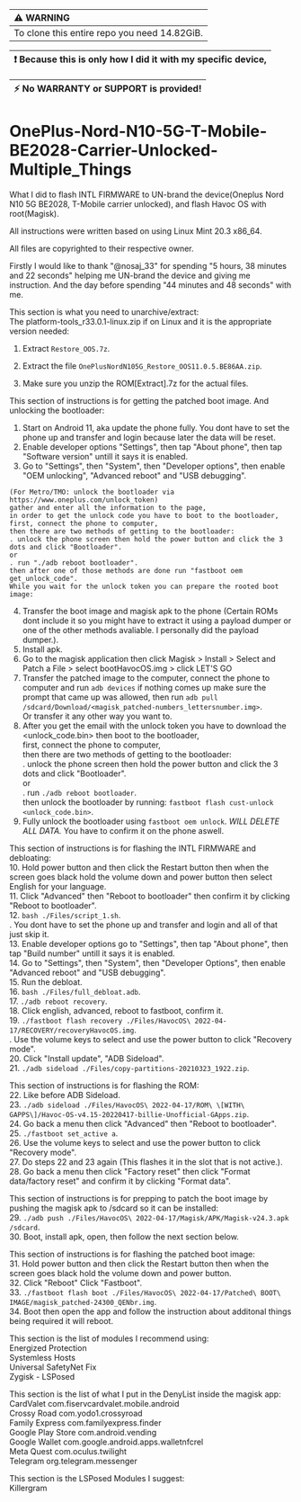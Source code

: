 | :warning: WARNING                            |
| :------------------------------------------- |
| To clone this entire repo you need 14.82GiB. |

| :exclamation: Because this is only how I did it with my specific device, |
| ------------------------------------------------------------------------ |

| :zap: No WARRANTY or SUPPORT is provided! |
| ----------------------------------------- |

# OnePlus-Nord-N10-5G-T-Mobile-BE2028-Carrier-Unlocked-Multiple_Things

What I did to flash INTL FIRMWARE to UN-brand the device(Oneplus Nord N10 5G BE2028, T-Mobile carrier unlocked), and flash Havoc OS with root(Magisk).

All instructions were written based on using Linux Mint 20.3 x86_64.

All files are copyrighted to their respective owner.

Firstly I would like to thank "@nosaj_33" for spending "5 hours, 38 minutes and 22 seconds" helping me UN-brand the device and giving me instruction. And the day before spending "44 minutes and 48 seconds" with me.

This section is what you need to unarchive/extract:
\
The platform-tools_r33.0.1-linux.zip if on Linux and it is the appropriate version needed:

01. Extract ```Restore_OOS.7z```.

02. Extract the file ```OnePlusNordN105G_Restore_OOS11.0.5.BE86AA.zip```.

03. Make sure you unzip the ROM[Extract].7z for the actual files.

This section of instructions is for getting the patched boot image. And unlocking the bootloader:
1. Start on Android 11, aka update the phone fully. You dont have to set the phone up and transfer and login because later the data will be reset.
2. Enable developer options "Settings", then tap "About phone", then tap "Software version" untill it says it is enabled.
3. Go to "Settings", then "System", then "Developer options", then enable "OEM unlocking", "Advanced reboot" and "USB debugging".
```
(For Metro/TMO: unlock the bootloader via https://www.oneplus.com/unlock_token)
gather and enter all the information to the page,
in order to get the unlock code you have to boot to the bootloader,
first, connect the phone to computer,
then there are two methods of getting to the bootloader:
. unlock the phone screen then hold the power button and click the 3 dots and click "Bootloader".
or
. run "./adb reboot bootloader".
then after one of those methods are done run "fastboot oem get_unlock_code".
While you wait for the unlock token you can prepare the rooted boot image:
```
4. Transfer the boot image and magisk apk to the phone (Certain ROMs dont include it so you might have to extract it using a payload dumper or one of the other methods avaliable. I personally did the payload dumper.).
5. Install apk.
6. Go to the magisk application then click Magisk > Install > Select and Patch a File > select bootHavocOS.img > click LET'S GO
7. Transfer the patched image to the computer, connect the phone to computer and run ```adb devices``` if nothing comes up make sure the prompt that came up was allowed, then run ```adb pull /sdcard/Download/<magisk_patched-numbers_lettersnumber.img>```.
\
Or transfer it any other way you want to.
8. After you get the email with the unlock token you have to download the <unlock_code.bin> then boot to the bootloader,
\
first, connect the phone to computer,
\
then there are two methods of getting to the bootloader:
\
. unlock the phone screen then hold the power button and click the 3 dots and click "Bootloader".
\
or
\
. run ```./adb reboot bootloader```.
\
then unlock the bootloader by running: ```fastboot flash cust-unlock <unlock_code.bin>```.
9. Fully unlock the bootloader using ```fastboot oem unlock```. _WILL DELETE ALL DATA._ You have to confirm it on the phone aswell.

This section of instructions is for flashing the INTL FIRMWARE and debloating:
\
10. Hold power button and then click the Restart button then when the screen goes black hold the volume down and power button then select English for your language.
\
11. Click "Advanced" then "Reboot to bootloader" then confirm it by clicking "Reboot to bootloader".
\
12. ```bash ./Files/script_1.sh```.
\
. You dont have to set the phone up and transfer and login and all of that just skip it.
\
13. Enable developer options go to "Settings", then tap "About phone", then tap "Build number" untill it says it is enabled.
\
14. Go to "Settings", then "System", then "Developer Options", then enable "Advanced reboot" and "USB debugging".
\
15. Run the debloat.
\
16. ```bash ./Files/full_debloat.adb```.
\
17. ```./adb reboot recovery```.
\
18. Click english, advanced, reboot to fastboot, confirm it.
\
19. ```./fastboot flash recovery ./Files/HavocOS\ 2022-04-17/RECOVERY/recoveryHavocOS.img```.
\
    . Use the volume keys to select and use the power button to click "Recovery mode".
    \
20. Click "Install update", "ADB Sideload".
\
21. ```./adb sideload ./Files/copy-partitions-20210323_1922.zip```.

This section of instructions is for flashing the ROM:
\
22. Like before ADB Sideload.
\
23. ```./adb sideload ./Files/HavocOS\ 2022-04-17/ROM\ \[WITH\ GAPPS\]/Havoc-OS-v4.15-20220417-billie-Unofficial-GApps.zip```.
\
24. Go back a menu then click "Advanced" then "Reboot to bootloader".
\
25. ```./fastboot set_active a```.
\
26. Use the volume keys to select and use the power button to click "Recovery mode".
\
27. Do steps 22 and 23 again (This flashes it in the slot that is not active.).
\
28. Go back a menu then click "Factory reset" then click "Format data/factory reset" and confirm it by clicking "Format data".

This section of instructions is for prepping to patch the boot image by pushing the magisk apk to /sdcard so it can be installed:
\
29. ```./adb push ./Files/HavocOS\ 2022-04-17/Magisk/APK/Magisk-v24.3.apk /sdcard```.
\
30. Boot, install apk, open, then follow the next section below.

This section of instructions is for flashing the patched boot image:
\
31. Hold power button and then click the Restart button then when the screen goes black hold the volume down and power button.
\
32. Click "Reboot" Click "Fastboot".
\
33. ```./fastboot flash boot ./Files/HavocOS\ 2022-04-17/Patched\ BOOT\ IMAGE/magisk_patched-24300_QENbr.img```.
\
34. Boot then open the app and follow the instruction about additonal things being required it will reboot.

This section is the list of modules I recommend using:
\
Energized Protection
\
Systemless Hosts
\
Universal SafetyNet Fix
\
Zygisk - LSPosed

This section is the list of what I put in the DenyList inside the magisk app:
\
CardValet
com.fiservcardvalet.mobile.android
\
Crossy Road
com.yodo1.crossyroad
\
Family Express
com.familyexpress.finder
\
Google Play Store
com.android.vending
\
Google Wallet
com.google.android.apps.walletnfcrel
\
Meta Quest
com.oculus.twilight
\
Telegram
org.telegram.messenger

This section is the LSPosed Modules I suggest:
\
Killergram
